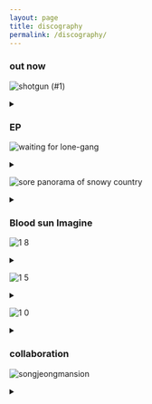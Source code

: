 ```yaml
---
layout: page
title: discography
permalink: /discography/
---
```


### out now

![shotgun (#1)](https://user-images.githubusercontent.com/88064813/155632710-d1551e38-c37f-4394-be8e-5f6ccc721e1a.jpg)
<details> <summary></summary>
<div markdown="1">
  샷건 (#1)<br>
  shotgun (#1)<br>   
  released february 25, 2022<br>   
  a song by gim llama<br>
  illustrated by cool song<br>    
  digital single -> <a href="https://open.spotify.com/album/5rpHo24DUibA4Uvq0Ucn4S?si=dGlll8RAQqCu-m01oRFN9g">spotify</a><br>
</div>
</details>


### EP

![waiting for lone-gang](https://user-images.githubusercontent.com/88064813/127306889-c2d3608b-b31e-4b7d-a0c0-7b6a015b7f19.jpg)   
<details> <summary></summary>
<div markdown="1">
  외톨이갱을 기다리며<br>
  waiting for lone-gang<br>   
  released January 25, 2019<br>   
  all songs by gim llama<br>
  cover designed by kimmoondog<br>    
  compact disc -> <a href="http://gimbabrecords.com/product/detail.html?product_no=12948&cate_no=29&display_group=1">gimbabrecords</a>
  | <a href="https://www.hyangmusic.com/View.php?cate_code=KINR&code=4675&album_mode=music">hyangmusic</a><br>
  digital album -> <a href="https://gimllama.bandcamp.com/album/waiting-for-lone-gang">bandcamp</a>
  | <a href="https://open.spotify.com/album/2C0aLwmX66ab2iGDcPPSDf?si=rZETRJNWTQW2d-4cVS2d6Q&dl_branch=1">spotify</a><br>
</div>
</details>

![sore panorama of snowy country](https://user-images.githubusercontent.com/88064813/127309720-0f152b63-0190-419a-a5ed-fdaa67d7d63a.jpg)   
<details> <summary></summary>
<div markdown="1">
  설국의 쓰라린 주마등<br>
  sore panorama of snowy country<br>    
  released July 6, 2016<br>   
  all songs by gim llama<br>
  cover painted by chitosan<br>
</div>
</details>

### Blood sun Imagine

![1 8](https://user-images.githubusercontent.com/88064813/127410481-d5a82db4-5724-41b7-8e6a-f6cbf08bbfa3.jpg)
<details> <summary></summary>
<div markdown="1">
  괴작 1.8<br>
  strange works 1.8<br>   
  released July 19, 2018<br>   
  all songs by Blood sun Imagine<br>
  cover designed by kimmoondog<br>
</div>
</details>

![1 5](https://user-images.githubusercontent.com/88064813/127410631-9d5799f7-9334-4e8b-9b55-846e9d4ba313.jpg)
<details> <summary></summary>
<div markdown="1">
  괴작 1.5<br>
  strange works 1.5<br>   
  released March 27, 2016<br>   
  all songs by Blood sun Imagine<br>
  cover designed by kimmoondog<br>
</div>
</details>

![1 0](https://user-images.githubusercontent.com/88064813/127410774-5dc2dc6d-e343-49de-89da-e9241de6b777.jpg)
<details> <summary></summary>
<div markdown="1">
  괴작<br>
  strange works<br>   
  released June 14, 2015<br>   
  all songs by Blood sun Imagine<br>
</div>
</details>

### collaboration

![songjeongmansion](https://user-images.githubusercontent.com/88064813/135745161-d81c6018-b0a0-4e65-8739-67449e150c3b.jpeg)
<details> <summary></summary>
<div markdown="1">
  송정맨션<br>
  songjeongmansion<br>   
  released October 3, 2021<br>   
  all songs by gim llama & Khundi Panda<br>
  mastered by Gyeongseon Park @Boost Knob<br>
  cover painted by 이환동<br>    
  digital album -> <a href="https://open.spotify.com/album/5rpHo24DUibA4Uvq0Ucn4S?si=dGlll8RAQqCu-m01oRFN9g">spotify</a><br>
</div>
</details>
